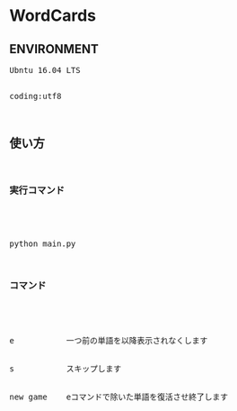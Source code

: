 <h1>WordCards</h1>
<h2>ENVIRONMENT</h2>
<p>
<a><pre>Ubntu 16.04 LTS</a><br>
<a><pre>coding:utf8</a>
</p>
<h2>使い方</h2>
<h3>実行コマンド</h3>
<p>
<a><pre>python main.py</a>
</p>
<h3>コマンド</h3>
<p>
<a><pre>e           一つ前の単語を以降表示されなくします</a><br>
<a><pre>s           スキップします</a><br>
<a><pre>new game    eコマンドで除いた単語を復活させ終了します</a><br>
</p>
